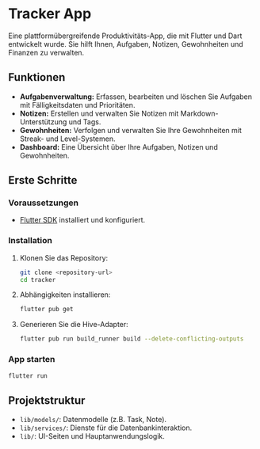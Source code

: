 # Tracker App

Eine plattformübergreifende Produktivitäts-App, die mit Flutter und Dart entwickelt wurde. Sie hilft Ihnen, Aufgaben, Notizen, Gewohnheiten und Finanzen zu verwalten.

## Funktionen

-   **Aufgabenverwaltung:** Erfassen, bearbeiten und löschen Sie Aufgaben mit Fälligkeitsdaten und Prioritäten.
-   **Notizen:** Erstellen und verwalten Sie Notizen mit Markdown-Unterstützung und Tags.
-   **Gewohnheiten:** Verfolgen und verwalten Sie Ihre Gewohnheiten mit Streak- und Level-Systemen.
-   **Dashboard:** Eine Übersicht über Ihre Aufgaben, Notizen und Gewohnheiten.

## Erste Schritte

### Voraussetzungen

-   [Flutter SDK](https://flutter.dev/docs/get-started/install) installiert und konfiguriert.

### Installation

1.  Klonen Sie das Repository:
    ```bash
    git clone <repository-url>
    cd tracker
    ```
2.  Abhängigkeiten installieren:
    ```bash
    flutter pub get
    ```
3.  Generieren Sie die Hive-Adapter:
    ```bash
    flutter pub run build_runner build --delete-conflicting-outputs
    ```

### App starten

```bash
flutter run
```

## Projektstruktur

-   `lib/models/`: Datenmodelle (z.B. Task, Note).
-   `lib/services/`: Dienste für die Datenbankinteraktion.
-   `lib/`: UI-Seiten und Hauptanwendungslogik.